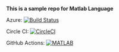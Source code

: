 **This is a sample repo for Matlab Language**

Azure: [![Build Status](https://dev.azure.com/abhargav-test/testExtension/_apis/build/status/abhargav-mw.sampleRepo?branchName=master)](https://dev.azure.com/abhargav-test/testExtension/_build/latest?definitionId=1&branchName=master)

Circle CI: [![CircleCI](https://circleci.com/gh/abhargav-mw/sampleRepo.svg?style=svg)](https://circleci.com/gh/abhargav-mw/sampleRepo)

GitHub Actions: [![MATLAB](https://github.com/abhargav-mw/sampleRepo/workflows/MATLAB/badge.svg)](https://github.com/abhargav-mw/sampleRepo/actions?query=workflow%3AMATLAB)
